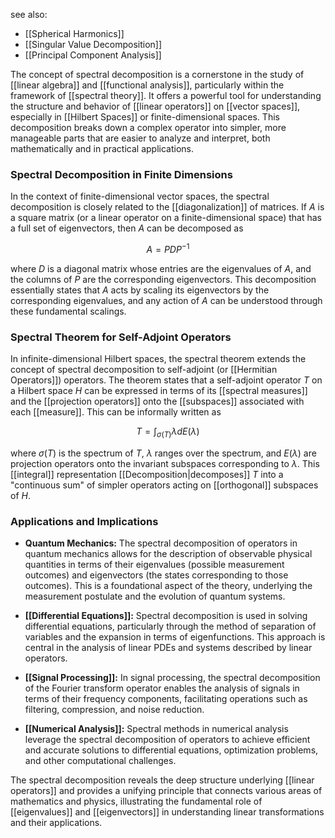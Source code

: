 see also:
- [[Spherical Harmonics]]
- [[Singular Value Decomposition]]
- [[Principal Component Analysis]]

The concept of spectral decomposition is a cornerstone in the study of [[linear algebra]] and [[functional analysis]], particularly within the framework of [[spectral theory]]. It offers a powerful tool for understanding the structure and behavior of [[linear operators]] on [[vector spaces]], especially in [[Hilbert Spaces]] or finite-dimensional spaces. This decomposition breaks down a complex operator into simpler, more manageable parts that are easier to analyze and interpret, both mathematically and in practical applications.

### Spectral Decomposition in Finite Dimensions

In the context of finite-dimensional vector spaces, the spectral decomposition is closely related to the [[diagonalization]] of matrices. If $A$ is a square matrix (or a linear operator on a finite-dimensional space) that has a full set of eigenvectors, then $A$ can be decomposed as

$$A = PDP^{-1}$$

where $D$ is a diagonal matrix whose entries are the eigenvalues of $A$, and the columns of $P$ are the corresponding eigenvectors. This decomposition essentially states that $A$ acts by scaling its eigenvectors by the corresponding eigenvalues, and any action of $A$ can be understood through these fundamental scalings.

### Spectral Theorem for Self-Adjoint Operators

In infinite-dimensional Hilbert spaces, the spectral theorem extends the concept of spectral decomposition to self-adjoint (or [[Hermitian Operators]]) operators. The theorem states that a self-adjoint operator $T$ on a Hilbert space $H$ can be expressed in terms of its [[spectral measures]] and the [[projection operators]] onto the [[subspaces]] associated with each [[measure]]. This can be informally written as

$$T = \int_{\sigma(T)} \lambda dE(\lambda)$$

where $\sigma(T)$ is the spectrum of $T$, $\lambda$ ranges over the spectrum, and $E(\lambda)$ are projection operators onto the invariant subspaces corresponding to $\lambda$. This [[integral]] representation [[Decomposition|decomposes]] $T$ into a "continuous sum" of simpler operators acting on [[orthogonal]] subspaces of $H$.

### Applications and Implications

- **Quantum Mechanics:** The spectral decomposition of operators in quantum mechanics allows for the description of observable physical quantities in terms of their eigenvalues (possible measurement outcomes) and eigenvectors (the states corresponding to those outcomes). This is a foundational aspect of the theory, underlying the measurement postulate and the evolution of quantum systems.

- **[[Differential Equations]]:** Spectral decomposition is used in solving differential equations, particularly through the method of separation of variables and the expansion in terms of eigenfunctions. This approach is central in the analysis of linear PDEs and systems described by linear operators.

- **[[Signal Processing]]:** In signal processing, the spectral decomposition of the Fourier transform operator enables the analysis of signals in terms of their frequency components, facilitating operations such as filtering, compression, and noise reduction.

- **[[Numerical Analysis]]:** Spectral methods in numerical analysis leverage the spectral decomposition of operators to achieve efficient and accurate solutions to differential equations, optimization problems, and other computational challenges.

The spectral decomposition reveals the deep structure underlying [[linear operators]] and provides a unifying principle that connects various areas of mathematics and physics, illustrating the fundamental role of [[eigenvalues]] and [[eigenvectors]] in understanding linear transformations and their applications.